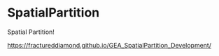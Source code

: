 # SpatialPartition
Spatial Partition!

https://fractureddiamond.github.io/GEA_SpatialPartition_Development/
